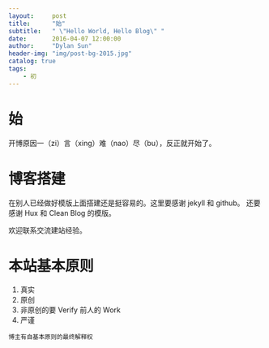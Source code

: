 ```yaml
---
layout:     post
title:      "始"
subtitle:   " \"Hello World, Hello Blog\" "
date:       2016-04-07 12:00:00
author:     "Dylan Sun"
header-img: "img/post-bg-2015.jpg"
catalog: true
tags:
    - 初
---
```





# 始

开博原因一（zi）言（xing）难（nao）尽（bu），反正就开始了。




# 博客搭建

在别人已经做好模版上面搭建还是挺容易的。这里要感谢 jekyll 和 github。 还要感谢 Hux 和 Clean Blog 的模版。

欢迎联系交流建站经验。

# 本站基本原则

1. 真实
2. 原创
3. 非原创的要 Verify 前人的 Work
4. 严谨

`博主有自基本原则的最终解释权`
